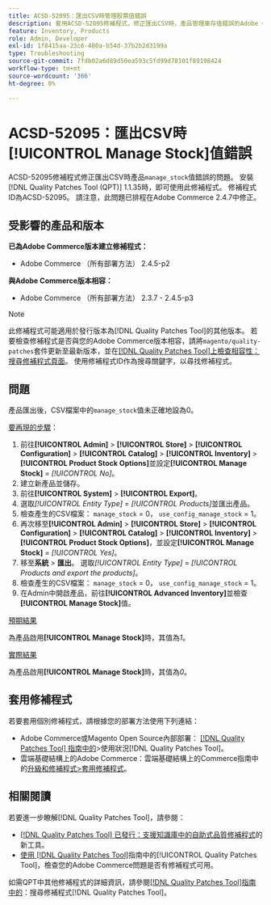```yaml
---
title: ACSD-52095：匯出CSV時管理股票值錯誤
description: 套用ACSD-52095修補程式，修正匯出CSV時，產品管理庫存值錯誤的Adobe Commerce問題。
feature: Inventory, Products
role: Admin, Developer
exl-id: 1f8415aa-23c6-480a-b54d-37b2b2d3199a
type: Troubleshooting
source-git-commit: 7fdb02a6d89d50ea593c5fd99d78101f89198424
workflow-type: tm+mt
source-wordcount: '366'
ht-degree: 0%

---
```


# ACSD-52095：匯出CSV時[!UICONTROL Manage Stock]值錯誤

ACSD-52095修補程式修正匯出CSV時產品`manage_stock`值錯誤的問題。 安裝[!DNL Quality Patches Tool (QPT)] 1.1.35時，即可使用此修補程式。 修補程式ID為ACSD-52095。 請注意，此問題已排程在Adobe Commerce 2.4.7中修正。

## 受影響的產品和版本

**已為Adobe Commerce版本建立修補程式：**

* Adobe Commerce （所有部署方法） 2.4.5-p2

**與Adobe Commerce版本相容：**

* Adobe Commerce （所有部署方法） 2.3.7 - 2.4.5-p3

>[!NOTE]
>
>此修補程式可能適用於發行版本為[!DNL Quality Patches Tool]的其他版本。 若要檢查修補程式是否與您的Adobe Commerce版本相容，請將`magento/quality-patches`套件更新至最新版本，並在[[!DNL Quality Patches Tool]上檢查相容性：搜尋修補程式頁面](https://experienceleague.adobe.com/tools/commerce-quality-patches/index.html?lang=zh-Hant)。 使用修補程式ID作為搜尋關鍵字，以尋找修補程式。

## 問題

產品匯出後，CSV檔案中的`manage_stock`值未正確地設為0。

<u>要再現的步驟</u>：

1. 前往&#x200B;**[!UICONTROL Admin]** > **[!UICONTROL Store]** > **[!UICONTROL Configuration]** > **[!UICONTROL Catalog]** > **[!UICONTROL Inventory]** > **[!UICONTROL Product Stock Options]**&#x200B;並設定&#x200B;**[!UICONTROL Manage Stock]** = *[!UICONTROL No]*。
1. 建立新產品並儲存。
1. 前往&#x200B;**[!UICONTROL System]** > **[!UICONTROL Export]**。
1. 選取&#x200B;*[!UICONTROL Entity Type]* = *[!UICONTROL Products]*&#x200B;並匯出產品。
1. 檢查產生的CSV檔案： `manage_stock` = 0， `use_config_manage_stock` = 1。
1. 再次移至&#x200B;**[!UICONTROL Admin]** > **[!UICONTROL Store]** > **[!UICONTROL Configuration]** > **[!UICONTROL Catalog]** > **[!UICONTROL Inventory]** > **[!UICONTROL Product Stock Options]**，並設定&#x200B;**[!UICONTROL Manage Stock]** = *[!UICONTROL Yes]*。
1. 移至&#x200B;**系統** > **匯出**。
選取&#x200B;*[!UICONTROL Entity Type]* = *[!UICONTROL Products and export the products]*。
1. 檢查產生的CSV檔案： `manage_stock` = 0， `use_config_manage_stock` = 1。
1. 在Admin中開啟產品，前往&#x200B;**[!UICONTROL Advanced Inventory]**&#x200B;並檢查&#x200B;**[!UICONTROL Manage Stock]**&#x200B;值。

<u>預期結果</u>

為產品啟用&#x200B;**[!UICONTROL Manage Stock]**&#x200B;時，其值為&#x200B;*1*。

<u>實際結果</u>

為產品啟用&#x200B;**[!UICONTROL Manage Stock]**&#x200B;時，其值為&#x200B;*0*。

## 套用修補程式

若要套用個別修補程式，請根據您的部署方法使用下列連結：

* Adobe Commerce或Magento Open Source內部部署： [[!DNL Quality Patches Tool] 指南中的](/help/tools/quality-patches-tool/usage.md)>使用狀況[!DNL Quality Patches Tool]。
* 雲端基礎結構上的Adobe Commerce：雲端基礎結構上的Commerce指南中的[升級和修補程式>套用修補程式](https://experienceleague.adobe.com/docs/commerce-cloud-service/user-guide/develop/upgrade/apply-patches.html?lang=zh-Hant)。

## 相關閱讀

若要進一步瞭解[!DNL Quality Patches Tool]，請參閱：

* [[!DNL Quality Patches Tool] 已發行：支援知識庫中的自助式品質修補程式](https://experienceleague.adobe.com/zh-hant/docs/commerce-operations/tools/quality-patches-tool/quality-patches-tool-to-self-serve-quality-patches)的新工具。
* [使用 [!DNL Quality Patches Tool]](/help/tools/quality-patches-tool/patches-available-in-qpt/check-patch-for-magento-issue-with-magento-quality-patches.md)指南中的[!UICONTROL Quality Patches Tool]，檢查您的Adobe Commerce問題是否有修補程式可用。


如需QPT中其他修補程式的詳細資訊，請參閱[[!DNL Quality Patches Tool]指南中的](<https://experienceleague.adobe.com/tools/commerce-quality-patches/index.html?lang=zh-Hant>)：搜尋修補程式[!DNL Quality Patches Tool]。
